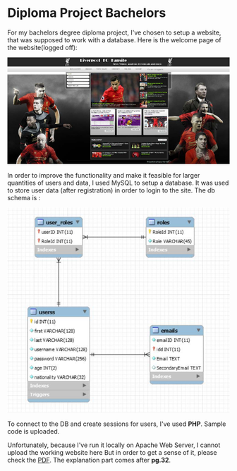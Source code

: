 # Diploma Project Bachelors

For my bachelors degree diploma project, I've chosen to setup a website, that was supposed to work with a database. Here is the welcome page of the website(logged off):

![Welcome_pg](/Welcome_pg.jpg)

In order to improve the functionality and make it feasible for larger quantities of users and data, I used MySQL to setup a database. It was used to store user data (after registration) in order to login to the site. The db schema is :

![DB_Schema](/Diploma_Project_Bachelors.jpg)

To connect to the DB and create sessions for users, I've used **PHP**. Sample code is uploaded.

Unfortunately, because I've run it locally on Apache Web Server, I cannot upload the working website here But in order to get a sense of it, please check the [PDF](https://github.com/makaronski/Diploma_Project_Bachelors/blob/master/Diploma_Project_Bachelors.pdf). The explanation part comes after **pg.32**.
